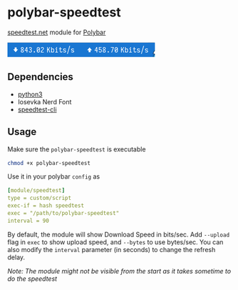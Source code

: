 # polybar-speedtest

[speedtest.net](https://speedtest.net) module for [Polybar](https://github.com/jaagr/polybar)

![screenshot](screenshot.png)

## Dependencies

* [python3](https://www.python.org)
* Iosevka Nerd Font
* [speedtest-cli](https://github.com/sivel/speedtest-cli/)

## Usage

Make sure the `polybar-speedtest` is executable

``` bash
chmod +x polybar-speedtest
```

Use it in your polybar `config` as

``` yaml
[module/speedtest]  
type = custom/script  
exec-if = hash speedtest
exec = "/path/to/polybar-speedtest"  
interval = 90
```

By default, the module will show Download Speed in bits/sec. Add `--upload` flag in `exec` to show upload speed, and `--bytes` to use bytes/sec. You can also modify the `interval` parameter (in seconds) to change the refresh delay.  

*Note: The module might not be visible from the start as it takes sometime to do the speedtest*
